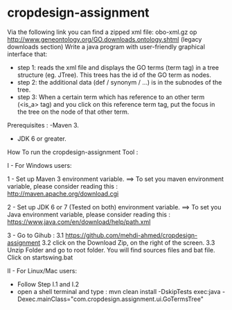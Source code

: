 # cropdesign-assignment 

Via the following link you can find a zipped xml file:
obo-xml.gz op http://www.geneontology.org/GO.downloads.ontology.shtml (legacy downloads section)
Write a java program with  user-friendly graphical interface that:

 - step 1: reads the xml file and displays the GO terms (term tag) in a tree structure (eg. JTree). This trees has the id of the GO term as nodes.
 - step 2: the additional data (def / synonym / ...) is in the subnodes of the tree.
 - step 3: When a certain term which has reference to an other term (<is_a> tag) and you click on this reference term tag, put the focus in the tree on the node of that other term.


Prerequisites : 
-Maven 3.
- JDK 6 or greater.


How To run the cropdesign-assignment Tool : 

I - For Windows users: 

 1 - Set up Maven 3 environment variable.
 ==> To set you maven environment variable, please consider reading this : 
http://maven.apache.org/download.cgi

 2 -  Set up JDK 6 or 7 (Tested on both) environment variable.
 ==> To set you Java environment variable, please consider reading this : 
https://www.java.com/en/download/help/path.xml

3  - Go to Gihub : 
  3.1 https://github.com/mehdi-ahmed/cropdesign-assignment
  3.2 click on the Download Zip, on the right of the screen.
  3.3 Unzip Folder and go to root folder. You will find sources files and bat file. Click on startswing.bat
  
II - For Linux/Mac users: 

  - Follow Step I.1 and I.2
  - open a shell terminal and type : 
     mvn clean install -DskipTests exec:java -Dexec.mainClass="com.cropdesign.assignment.ui.GoTermsTree"
  


